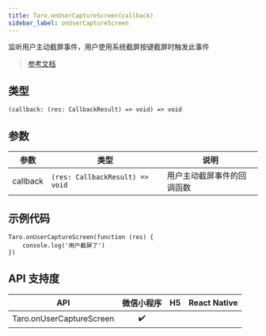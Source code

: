 ```yaml
---
title: Taro.onUserCaptureScreen(callback)
sidebar_label: onUserCaptureScreen
---
```


监听用户主动截屏事件，用户使用系统截屏按键截屏时触发此事件

> [参考文档](https://developers.weixin.qq.com/miniprogram/dev/api/device/screen/wx.onUserCaptureScreen.html)

## 类型

```tsx
(callback: (res: CallbackResult) => void) => void
```

## 参数

<table>
  <thead>
    <tr>
      <th>参数</th>
      <th>类型</th>
      <th>说明</th>
    </tr>
  </thead>
  <tbody>
    <tr>
      <td>callback</td>
      <td><code>(res: CallbackResult) =&gt; void</code></td>
      <td>用户主动截屏事件的回调函数</td>
    </tr>
  </tbody>
</table>

## 示例代码

```tsx
Taro.onUserCaptureScreen(function (res) {
    console.log('用户截屏了')
})
```

## API 支持度

| API | 微信小程序 | H5 | React Native |
| :---: | :---: | :---: | :---: |
| Taro.onUserCaptureScreen | ✔️ |  |  |

